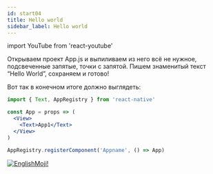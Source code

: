 ```yaml
---
id: start04
title: Hello world
sidebar_label: Hello world
---
```


import YouTube from 'react-youtube'

Открываем проект App.js и выпиливаем из него всё не нужное, подсвеченные запятые, точки с запятой. Пишем знаменитый текст “Hello World”, сохраняем и готово!

<YouTube videoId='has8w-mzVSM' />

Вот так в конечном итоге должно выглядеть:

```jsx
import { Text, AppRegistry } from 'react-native'

const App = props => (
  <View>
    <Text>App1</Text>
  </View>
)

AppRegistry.registerComponent('Appname', () => App)
```

[![EnglishMoji!](/img/logo/englishmoji.png)](https://apps.apple.com/kz/app/englishmoji/id6450254885)
